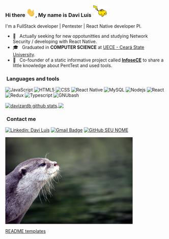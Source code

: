<!--
**davizardb/davizardb** is a ✨ _special_ ✨ repository because its `README.md` (this file) appears on your GitHub profile.

Here are some ideas to get you started:

- 🔭 I’m currently working on ...
- 🌱 I’m currently learning ...
- 👯 I’m looking to collaborate on ...
- 🤔 I’m looking for help with ...
- 💬 Ask me about ...
- 📫 How to reach me: ...
- 😄 Pronouns: ...
- ⚡ Fun fact: ...
-->


### Hi there <img src="./assets/hi.gif" width="28px">, My name is Davi Luís <img src="./assets/poke.gif" width="50px">

I'm a FullStack developer | Pentester | React Native developer Pl.

- 🤔 &nbsp; Actually seeking for new oppotunitties and studying Network Security / developing with React Native.
- 🎓 &nbsp; Graduated in **COMPUTER SCIENCE** at <a href="http://www.uece.br/">UECE - Ceará State University</a>.
- 🔭 &nbsp; Co-founder of a static informative project called [**InfoseCE**](https://infosece.github.io/ "InfoseCE") to share a little knowledge about PentTest and used tools.

<h3>&nbsp;Languages and tools </h3>

![JavaScript](https://img.shields.io/badge/-JavaScript-333333?style=flat&logo=javascript)
![HTML5](https://img.shields.io/badge/-HTML5-333333?style=flat&logo=HTML5)
![CSS](https://img.shields.io/badge/-CSS-333333?style=flat&logo=CSS3&logoColor=1572B6)
![React Native](https://img.shields.io/badge/-React%20Native-333333?style=flat&logo=react)
![MySQL](https://img.shields.io/badge/-MySQL-333333?style=flat&logo=mysql)
![Nodejs](https://img.shields.io/badge/-Nodejs-green?style=flat&logo=Node.js) 
![React](https://img.shields.io/badge/-React-333333?style=flat&logo=react)
![Redux](https://img.shields.io/badge/Redux-593D88?style=flat&logo=redux&logoColor=white)
![Typescript](https://img.shields.io/badge/TypeScript-007ACC?style=flat&logo=typescript&logoColor=white)
![GNUbash](https://img.shields.io/badge/Shell_Script-121011?style=flat&logo=gnu-bash&logoColor=white)

<a href="https://github.com/davizardb/">
 <img align="center" src="https://github-readme-stats.vercel.app/api?username=davizardb&theme=radical" alt="davizardb github stats"/>
</a>
<a href="https://github.com/davizardb/">
  <img align="center" src="https://github-readme-stats.vercel.app/api/top-langs/?username=davizardb&hide=html&layout=compact&theme=radical" />
</a>


<h3> &nbsp;Contact me </h3> 

[![Linkedin: Davi Luís](https://img.shields.io/badge/-LinkedIn-blue?style=flat-square&logo=Linkedin&logoColor=white&link=LINK-DO-SEU-LINKEDIN)](https://www.linkedin.com/in/davi-lu%C3%ADs-097bb0199/)
[![Gmail Badge](https://img.shields.io/badge/-Gmail-FF0000?style=flat-square&logo=Gmail&logoColor=white&link=mailto:SEU-EMAIL)](mailto:davi.luis@aluno.uece.br)
[![GitHub SEU NOME]( https://img.shields.io/github/followers/davizardb?label=follow&style=social)](https://github.com/davizardb/)

<a href="https://github.com/davizardb/davizardb/blob/main/assets/otter.jpeg">
  <img align="center" src="./assets/otter.jpeg" width="400px">
</a>

[README templates](https://github.com/iuricode/README-template/ "Source")
